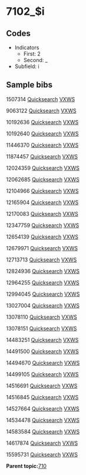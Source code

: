 # 7102\_$i

## Codes

-   Indicators
    -   First: 2
    -   Second: \_
-   Subfield: i

## Sample bibs

1507314 [Quicksearch](https://search.library.yale.edu/catalog/1507314) [VXWS](http://prodorbis.library.yale.edu:7014/vxws/GetHoldingsService?bibId=1507314)

9063122 [Quicksearch](https://search.library.yale.edu/catalog/9063122) [VXWS](http://prodorbis.library.yale.edu:7014/vxws/GetHoldingsService?bibId=9063122)

10192636 [Quicksearch](https://search.library.yale.edu/catalog/10192636) [VXWS](http://prodorbis.library.yale.edu:7014/vxws/GetHoldingsService?bibId=10192636)

10192640 [Quicksearch](https://search.library.yale.edu/catalog/10192640) [VXWS](http://prodorbis.library.yale.edu:7014/vxws/GetHoldingsService?bibId=10192640)

11446370 [Quicksearch](https://search.library.yale.edu/catalog/11446370) [VXWS](http://prodorbis.library.yale.edu:7014/vxws/GetHoldingsService?bibId=11446370)

11874457 [Quicksearch](https://search.library.yale.edu/catalog/11874457) [VXWS](http://prodorbis.library.yale.edu:7014/vxws/GetHoldingsService?bibId=11874457)

12024359 [Quicksearch](https://search.library.yale.edu/catalog/12024359) [VXWS](http://prodorbis.library.yale.edu:7014/vxws/GetHoldingsService?bibId=12024359)

12062685 [Quicksearch](https://search.library.yale.edu/catalog/12062685) [VXWS](http://prodorbis.library.yale.edu:7014/vxws/GetHoldingsService?bibId=12062685)

12104966 [Quicksearch](https://search.library.yale.edu/catalog/12104966) [VXWS](http://prodorbis.library.yale.edu:7014/vxws/GetHoldingsService?bibId=12104966)

12165904 [Quicksearch](https://search.library.yale.edu/catalog/12165904) [VXWS](http://prodorbis.library.yale.edu:7014/vxws/GetHoldingsService?bibId=12165904)

12170083 [Quicksearch](https://search.library.yale.edu/catalog/12170083) [VXWS](http://prodorbis.library.yale.edu:7014/vxws/GetHoldingsService?bibId=12170083)

12347759 [Quicksearch](https://search.library.yale.edu/catalog/12347759) [VXWS](http://prodorbis.library.yale.edu:7014/vxws/GetHoldingsService?bibId=12347759)

12654139 [Quicksearch](https://search.library.yale.edu/catalog/12654139) [VXWS](http://prodorbis.library.yale.edu:7014/vxws/GetHoldingsService?bibId=12654139)

12679971 [Quicksearch](https://search.library.yale.edu/catalog/12679971) [VXWS](http://prodorbis.library.yale.edu:7014/vxws/GetHoldingsService?bibId=12679971)

12713713 [Quicksearch](https://search.library.yale.edu/catalog/12713713) [VXWS](http://prodorbis.library.yale.edu:7014/vxws/GetHoldingsService?bibId=12713713)

12824936 [Quicksearch](https://search.library.yale.edu/catalog/12824936) [VXWS](http://prodorbis.library.yale.edu:7014/vxws/GetHoldingsService?bibId=12824936)

12964255 [Quicksearch](https://search.library.yale.edu/catalog/12964255) [VXWS](http://prodorbis.library.yale.edu:7014/vxws/GetHoldingsService?bibId=12964255)

12994045 [Quicksearch](https://search.library.yale.edu/catalog/12994045) [VXWS](http://prodorbis.library.yale.edu:7014/vxws/GetHoldingsService?bibId=12994045)

13027004 [Quicksearch](https://search.library.yale.edu/catalog/13027004) [VXWS](http://prodorbis.library.yale.edu:7014/vxws/GetHoldingsService?bibId=13027004)

13078110 [Quicksearch](https://search.library.yale.edu/catalog/13078110) [VXWS](http://prodorbis.library.yale.edu:7014/vxws/GetHoldingsService?bibId=13078110)

13078151 [Quicksearch](https://search.library.yale.edu/catalog/13078151) [VXWS](http://prodorbis.library.yale.edu:7014/vxws/GetHoldingsService?bibId=13078151)

14483251 [Quicksearch](https://search.library.yale.edu/catalog/14483251) [VXWS](http://prodorbis.library.yale.edu:7014/vxws/GetHoldingsService?bibId=14483251)

14491500 [Quicksearch](https://search.library.yale.edu/catalog/14491500) [VXWS](http://prodorbis.library.yale.edu:7014/vxws/GetHoldingsService?bibId=14491500)

14494670 [Quicksearch](https://search.library.yale.edu/catalog/14494670) [VXWS](http://prodorbis.library.yale.edu:7014/vxws/GetHoldingsService?bibId=14494670)

14499105 [Quicksearch](https://search.library.yale.edu/catalog/14499105) [VXWS](http://prodorbis.library.yale.edu:7014/vxws/GetHoldingsService?bibId=14499105)

14516691 [Quicksearch](https://search.library.yale.edu/catalog/14516691) [VXWS](http://prodorbis.library.yale.edu:7014/vxws/GetHoldingsService?bibId=14516691)

14516845 [Quicksearch](https://search.library.yale.edu/catalog/14516845) [VXWS](http://prodorbis.library.yale.edu:7014/vxws/GetHoldingsService?bibId=14516845)

14527664 [Quicksearch](https://search.library.yale.edu/catalog/14527664) [VXWS](http://prodorbis.library.yale.edu:7014/vxws/GetHoldingsService?bibId=14527664)

14534478 [Quicksearch](https://search.library.yale.edu/catalog/14534478) [VXWS](http://prodorbis.library.yale.edu:7014/vxws/GetHoldingsService?bibId=14534478)

14583584 [Quicksearch](https://search.library.yale.edu/catalog/14583584) [VXWS](http://prodorbis.library.yale.edu:7014/vxws/GetHoldingsService?bibId=14583584)

14617874 [Quicksearch](https://search.library.yale.edu/catalog/14617874) [VXWS](http://prodorbis.library.yale.edu:7014/vxws/GetHoldingsService?bibId=14617874)

15595731 [Quicksearch](https://search.library.yale.edu/catalog/15595731) [VXWS](http://prodorbis.library.yale.edu:7014/vxws/GetHoldingsService?bibId=15595731)

**Parent topic:**[710](../../tags/710/710.md)


